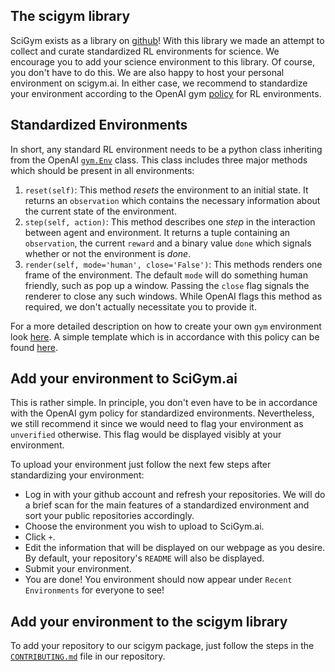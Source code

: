 ## The scigym library

SciGym exists as a library on [github](https://github.com/hendrikpn/scigym)! With this library we made an attempt to collect and curate standardized RL environments for science. We encourage you to add your science environment to this library. Of course, you don't have to do this. We are also happy to host your personal environment on scigym.ai. In either case, we recommend to standardize your environment according to the OpenAI gym [policy](https://github.com/HendrikPN/scigym/blob/master/CONTRIBUTING.md#how-to-standardize-your-environment) for RL environments.

## Standardized Environments

In short, any standard RL environment needs to be a python class inheriting from the OpenAI [`gym.Env`](https://github.com/openai/gym/blob/master/gym/core.py) class. This class includes three major methods which should be present in all environments:

1. `reset(self)`: This method *resets* the environment to an initial state. It returns an `observation` which contains the necessary information about the current state of the environment.
2. `step(self, action)`: This method describes one *step* in the interaction between agent and environment. It returns a tuple containing an `observation`, the current `reward` and a binary value `done` which signals whether or not the environment is *done*.
3. `render(self, mode='human', close='False')`: This methods renders one frame of the environment. The default `mode` will do something human friendly, such as pop up a window. Passing the `close` flag signals the renderer to close any such windows. While OpenAI flags this method as required, we don't actually necessitate you to provide it.

For a more detailed description on how to create your own `gym` environment look [here](https://github.com/HendrikPN/scigym/blob/master/CONTRIBUTING.md#how-to-standardize-your-environment). A simple template which is in accordance with this policy can be found [here](https://github.com/HendrikPN/gym-template).

## Add your environment to SciGym.ai

This is rather simple. In principle, you don't even have to be in accordance with the OpenAI gym policy for standardized environments. Nevertheless, we still recommend it since we would need to flag your environment as `unverified` otherwise. This flag would be displayed visibly at your environment. 

To upload your environment just follow the next few steps after standardizing your environment:

* Log in with your github account and refresh your repositories. We will do a brief scan for the main features of a standardized environment and sort your public repositories accordingly. 
* Choose the environment you wish to upload to SciGym.ai. 
* Click `+`.
* Edit the information that will be displayed on our webpage as you desire. By default, your repository's `README` will also be displayed.
* Submit your environment.
* You are done! You environment should now appear under `Recent Environments` for everyone to see!

## Add your environment to the scigym library

To add your repository to our scigym package, just follow the steps in the [`CONTRIBUTING.md`](https://github.com/HendrikPN/scigym/blob/master/CONTRIBUTING.md#how-to-add-an-environment-to-scigym) file in our repository.

